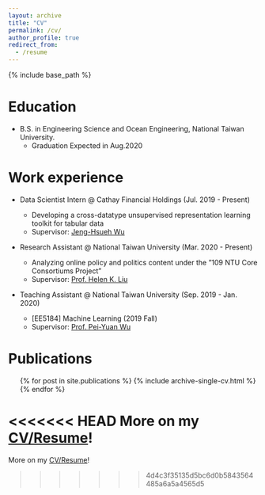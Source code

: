 ```yaml
---
layout: archive
title: "CV"
permalink: /cv/
author_profile: true
redirect_from:
  - /resume
---
```


{% include base_path %}

Education
======
* B.S. in Engineering Science and Ocean Engineering, National Taiwan University. 
  * Graduation Expected in Aug.2020

Work experience
======
* Data Scientist Intern @ Cathay Financial Holdings (Jul. 2019 - Present)
  * Developing a cross-datatype unsupervised representation learning toolkit for tabular data
  * Supervisor: [Jeng-Hsueh Wu](https://www.linkedin.com/in/jeng-hsueh-wu-56a36510/?originalSubdomain=tw)

* Research Assistant @ National Taiwan University (Mar. 2020 - Present)
  * Analyzing online policy and politics content under the ”109 NTU Core Consortiums Project”
  * Supervisor: [Prof. Helen K. Liu](http://politics.ntu.edu.tw/english/?p=12324)

* Teaching Assistant @ National Taiwan University (Sep. 2019 - Jan. 2020)
  * [EE5184] Machine Learning (2019 Fall)
  * Supervisor: [Prof. Pei-Yuan Wu](http://w3.ee.ntu.edu.tw/profile1?teacher_id=24038&p=3)

Publications
======
  <ul>{% for post in site.publications %}
    {% include archive-single-cv.html %}
  {% endfor %}</ul>
  
<<<<<<< HEAD
More on my [CV/Resume](https://dwaydwaydway.github.io/files/Ting-Wei_Lu.pdf)!
=======
More on my [CV/Resume](https://dwaydwaydway.github.io/files/TingWei-Lu.pdf)!
>>>>>>> 4d4c3f35135d5bc6d0b5843564485a6a5a4565d5

<!-- Talks
======
  <ul>{% for post in site.talks %}
    {% include archive-single-talk-cv.html %}
  {% endfor %}</ul>
  
Teaching
======
  <ul>{% for post in site.teaching %}
    {% include archive-single-cv.html %}
  {% endfor %}</ul> -->
  
<!-- Extracurricular Activities
======
* Varsity Baseball Team
  * Member of the varsity baseball team in senior high and college.
* Tutoring
  * Programming · Automatic Control · Math (high school level) -->
